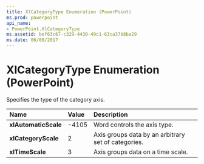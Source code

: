 ```yaml
---
title: XlCategoryType Enumeration (PowerPoint)
ms.prod: powerpoint
api_name:
- PowerPoint.XlCategoryType
ms.assetid: bef63c67-c329-4430-49c1-63ca37b8ba29
ms.date: 06/08/2017
---
```



# XlCategoryType Enumeration (PowerPoint)

Specifies the type of the category axis.



|**Name**|**Value**|**Description**|
|:-----|:-----|:-----|
|**xlAutomaticScale**|-4105|Word controls the axis type.|
|**xlCategoryScale**|2|Axis groups data by an arbitrary set of categories.|
|**xlTimeScale**|3|Axis groups data on a time scale.|

